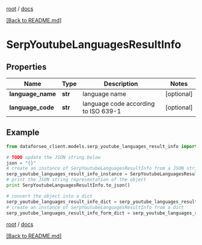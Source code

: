 [root](./../ "root") / [docs](./ "docs")

[[Back to README.md]](./../README.md "[Back to README.md]")

# SerpYoutubeLanguagesResultInfo

## Properties

Name | Type | Description | Notes
------------ | ------------- | ------------- | -------------
**language_name** | **str** | language name | [optional]
**language_code** | **str** | language code according to ISO 639-1 | [optional]

## Example

```python
from dataforseo_client.models.serp_youtube_languages_result_info import SerpYoutubeLanguagesResultInfo

# TODO update the JSON string below
json = "{}"
# create an instance of SerpYoutubeLanguagesResultInfo from a JSON string
serp_youtube_languages_result_info_instance = SerpYoutubeLanguagesResultInfo.from_json(json)
# print the JSON string representation of the object
print SerpYoutubeLanguagesResultInfo.to_json()

# convert the object into a dict
serp_youtube_languages_result_info_dict = serp_youtube_languages_result_info_instance.to_dict()
# create an instance of SerpYoutubeLanguagesResultInfo from a dict
serp_youtube_languages_result_info_form_dict = serp_youtube_languages_result_info.from_dict(serp_youtube_languages_result_info_dict)
```

  

[root](./../ "root") / [docs](./ "docs")

[[Back to README.md]](./../README.md "[Back to README.md]")